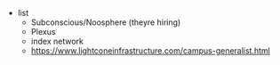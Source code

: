   * list
    * Subconscious/Noosphere (theyre hiring)
    * Plexus
    * index network
    * https://www.lightconeinfrastructure.com/campus-generalist.html
